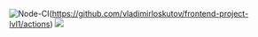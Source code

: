 ![Node-CI](https://github.com/vladimirloskutov/frontend-project-lvl1/workflows/Node-CI/badge.svg)(https://github.com/vladimirloskutov/frontend-project-lvl1/actions)
<a href="https://codeclimate.com/github/codeclimate/codeclimate/maintainability"><img src="https://api.codeclimate.com/v1/badges/a99a88d28ad37a79dbf6/maintainability" /></a>